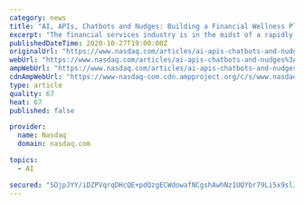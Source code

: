 ```yaml
---
category: news
title: "AI, APIs, Chatbots and Nudges: Building a Financial Wellness Platform"
excerpt: "The financial services industry is in the midst of a rapidly developing alliance between behavioral science and next generational digital technology – an alchemical mix of behavioral finance and Nudge Theory with AI,"
publishedDateTime: 2020-10-27T19:00:00Z
originalUrl: "https://www.nasdaq.com/articles/ai-apis-chatbots-and-nudges%3A-building-a-financial-wellness-platform-2020-10-27"
webUrl: "https://www.nasdaq.com/articles/ai-apis-chatbots-and-nudges%3A-building-a-financial-wellness-platform-2020-10-27"
ampWebUrl: "https://www.nasdaq.com/articles/ai-apis-chatbots-and-nudges%3A-building-a-financial-wellness-platform-2020-10-27?amp"
cdnAmpWebUrl: "https://www-nasdaq-com.cdn.ampproject.org/c/s/www.nasdaq.com/articles/ai-apis-chatbots-and-nudges%3A-building-a-financial-wellness-platform-2020-10-27?amp"
type: article
quality: 67
heat: 67
published: false

provider:
  name: Nasdaq
  domain: nasdaq.com

topics:
  - AI

secured: "SOjpJYY/iDZPVqrqDHcQE+pdQzgECWdowafNCgshAwhNz1UQYbr79Li5x9slJhTI8GcWvXTg2ltBpDa8DA/JualQ35upl90ls9d9jgEKitT8y3NzCas9VySelOaz/MGxn19Tj2LBlMa/xq6CLmMXiQyMUN3Psa8phcuHUwWqZ5HVg2enEKdpoiy2eD06E/1VB0qXWhtv9A5ZqnQhOuApuotKJxPSNLOH9n/pJx/yw13ZOFJu79XGjIr6D+ZJ/DuA78Q7WYwI0+yqfPiwXhNrTWYK1IRHsjzIsBFwWnASwdLj2bi4Fb/L9eIBkm1Q4F91HLtYZ/GO5xdInI0gXZg/H7qYUA2MjwU1Zy7IXDJ40tM=;O8J3G5QC2SwZa+2uRUEW5g=="
---
```


